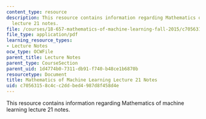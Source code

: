 ```yaml
---
content_type: resource
description: This resource contains information regarding Mathematics of machine learning
  lecture 21 notes.
file: /courses/18-657-mathematics-of-machine-learning-fall-2015/c70563158c4cc2ddbed4987d8f458d4e_MIT18_657F15_L21.pdf
file_type: application/pdf
learning_resource_types:
- Lecture Notes
ocw_type: OCWFile
parent_title: Lecture Notes
parent_type: CourseSection
parent_uid: 1d4774b0-7311-db91-f740-b48ce1b6870b
resourcetype: Document
title: Mathematics of Machine Learning Lecture 21 Notes
uid: c7056315-8c4c-c2dd-bed4-987d8f458d4e
---
```

This resource contains information regarding Mathematics of machine learning lecture 21 notes.

